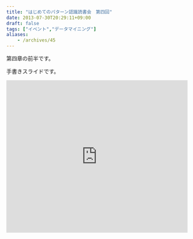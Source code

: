 ```yaml
---
title: "はじめてのパターン認識読書会　第四回"
date: 2013-07-30T20:29:11+09:00
draft: false
tags: ["イベント","データマイニング"]
aliases:
    - /archives/45
---
```


第四章の前半です。
手書きスライドです。


<iframe src="http://www.slideshare.net/slideshow/embed_code/24759346" width="476" height="400" frameborder="0" marginwidth="0" marginheight="0" scrolling="no"></iframe>

